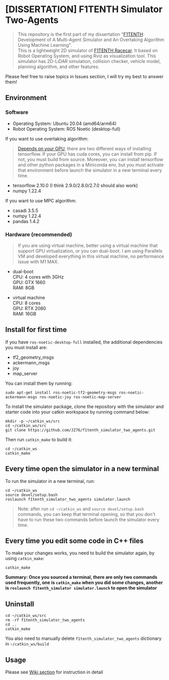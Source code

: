 # [DISSERTATION] F1TENTH Simulator Two-Agents


> This repository is the first part of my dissertation "[F1TENTH](https://f1tenth.org/index.html): Development of A Multi-Agent Simulator and An Overtaking Algorithm Using Machine Learning".  
> This is a lightweight 2D simulator of [F1TENTH Racecar](https://f1tenth.org/index.html). It based on Robot Operating System, and using Rviz as visualization tool. This simulator has 2D-LiDAR simulation, collision checker, vehicle model, planning algorithm, and other features.

Please feel free to raise topics in Issues section, I will try my best to answer them!


## Environment


### Software


- Operating System: Ubuntu 20.04 (amd64/arm64)
- Robot Operating System: ROS Noetic (desktop-full)     
    
If you want to use overtaking algorithm:   
> [Depends on your GPU](https://www.tensorflow.org/install/pip#hardware_requirements), there are two different ways of installing tensorflow. If your GPU has cuda cores, you can install from pip. If not, you must build from source. Moreover, you can install tensorflow and other python packages in a Miniconda env, but you must activate that environment before launch the simulator in a new terminal every time.
- tensorflow 2.10.0 (I think 2.9.0/2.8.0/2.7.0 should also work)
- numpy 1.22.4

If you want to use MPC algorithm:

- casadi 3.5.5
- numpy 1.22.4
- pandas 1.4.2


### Hardware (recommended)


> If you are using virtual machine, better using a virtual machine that support GPU virtualization, or you can dual-boot. I am using Parallels VM and developed everything in this virtual machine, no performance issue with M1 MAX.

- dual-boot  
CPU: 4 cores with 3GHz  
GPU: GTX 1660  
RAM: 8GB

- virtual machine   
CPU: 8 cores    
GPU: RTX 2080   
RAM: 16GB   

## Install for first time

If you have ```ros-noetic-desktop-full``` installed, the additional dependencies you must install are:

- tf2_geometry_msgs
- ackermann_msgs
- joy
- map_server

You can install them by running:

    sudo apt-get install ros-noetic-tf2-geometry-msgs ros-noetic-ackermann-msgs ros-noetic-joy ros-noetic-map-server


To install the simulator package, clone the repository with the simulator and starter code into your catkin workspace by running command below:

    mkdir -p ~/catkin_ws/src
    cd ~/catkin_ws/src
    git clone https://github.com/JZ76/f1tenth_simulator_two_agents.git
    
Then run ```catkin_make``` to build it:

    cd ~/catkin_ws
    catkin_make


## Every time open the simulator in a new terminal


To run the simulator in a new terminal, run:

    cd ~/catkin_ws
    source devel/setup.bash
    roslaunch f1tenth_simulator_two_agents simulator.launch

> Note: after run `cd ~/catkin_ws` and `source devel/setup.bash` commands, you can keep that terminal opening, so that you don't have to run these two commands before launch the simulator every time.


## Every time you edit some code in C++ files


To make your changes works, you need to build the simulator again, by using `catkin_make`:

    catkin_make

**Summary: Once you sourced a terminal, there are only two commands used frequently, one is `catkin_make` when you did some changes, another is `roslaunch f1tenth_simulator simulator.launch` to open the simulator**


## Uninstall

    cd ~/catkin_ws/src
    rm -rf f1tenth_simulator_two_agents
    cd ..
    catkin_make
    
You also need to manually delete `f1tenth_simulator_two_agents` dictionary in `~/catkin_ws/build`


## Usage


Please see [Wiki section](https://github.com/JZ76/f1tenth_simulator_two_agents/wiki) for instruction in detail




